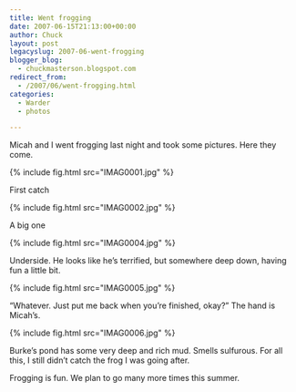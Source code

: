 ```yaml
---
title: Went frogging
date: 2007-06-15T21:13:00+00:00
author: Chuck
layout: post
legacyslug: 2007-06-went-frogging
blogger_blog:
  - chuckmasterson.blogspot.com
redirect_from:
  - /2007/06/went-frogging.html
categories:
  - Warder
  - photos

---
```

Micah and I went frogging last night and took some pictures. Here they come.

{% include fig.html src="IMAG0001.jpg" %} 

First catch

{% include fig.html src="IMAG0002.jpg" %} 

A big one

{% include fig.html src="IMAG0004.jpg" %} 

Underside. He looks like he’s terrified, but somewhere deep down, having fun a little bit.

{% include fig.html src="IMAG0005.jpg" %} 

“Whatever. Just put me back when you’re finished, okay?” The hand is Micah’s.

{% include fig.html src="IMAG0006.jpg" %} 

Burke’s pond has some very deep and rich mud. Smells sulfurous. For all this, I still didn’t catch the frog I was going after.

Frogging is fun. We plan to go many more times this summer.
